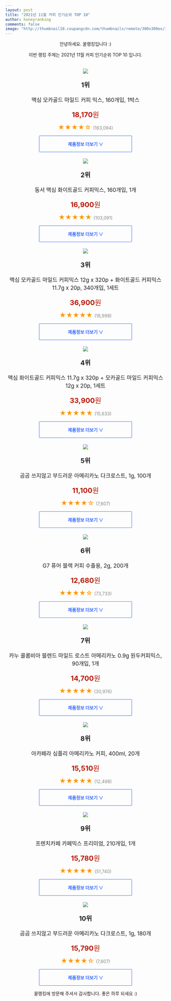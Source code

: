 ```yaml
--- 
layout: post 
title: "2021년 11월 커피 인기순위 TOP 10" 
author: honeyranking 
comments: false 
image: "http://thumbnail10.coupangcdn.com/thumbnails/remote/300x300ex/image/retail/images/2020/07/03/12/0/d5eadf18-185a-4a56-9a71-d414cab8171b.jpg" 
--- 
```

<p style="text-align: center;">안녕하세요. 꿀랭킹입니다 :)</p> <p style="text-align: center;">이번 랭킹 주제는 2021년 11월 커피 인기순위 TOP 10 입니다.</p><center><img src="http://thumbnail10.coupangcdn.com/thumbnails/remote/300x300ex/image/retail/images/2020/07/03/12/0/d5eadf18-185a-4a56-9a71-d414cab8171b.jpg" style="margin-top:20px" /></center> <p style="text-align: center; font-size: 20px"><b>1위</b></p> <p style="text-align: center; font-size: 17px">맥심 모카골드 마일드 커피 믹스, 160개입, 1박스</p> <p style="text-align: center;"><span style="color: #b61800; font-size: 22px;"><b>18,170</b>원</span></p> <p style="text-align: center;"><span style="color: #ff9600; font-size: 20px;">★★★★☆ </span><span style="color: #878787;">(163,094)</span></p> <center><a href=""> <div style="font-size: 14px; display: inline-block; padding: 15px 90px; color: #346aff; border-radius: 2px; border: 1px solid #346aff; cursor: pointer;"><b>제품정보 더보기 &or;</b></div> </a></center><center><img src="http://thumbnail10.coupangcdn.com/thumbnails/remote/300x300ex/image/retail/images/79805180514990-75c2e986-f56a-4f08-867c-3fe4ada17b73.JPG" style="margin-top:20px" /></center> <p style="text-align: center; font-size: 20px"><b>2위</b></p> <p style="text-align: center; font-size: 17px">동서 맥심 화이트골드 커피믹스, 160개입, 1개</p> <p style="text-align: center;"><span style="color: #b61800; font-size: 22px;"><b>16,900</b>원</span></p> <p style="text-align: center;"><span style="color: #ff9600; font-size: 20px;">★★★★★ </span><span style="color: #878787;">(103,091)</span></p> <center><a href=""> <div style="font-size: 14px; display: inline-block; padding: 15px 90px; color: #346aff; border-radius: 2px; border: 1px solid #346aff; cursor: pointer;"><b>제품정보 더보기 &or;</b></div> </a></center><center><img src="http://thumbnail9.coupangcdn.com/thumbnails/remote/300x300ex/image/product/image/vendoritem/2019/03/12/4417396947/f9071afb-2372-4da9-9dd6-03c387c20070.jpg" style="margin-top:20px" /></center> <p style="text-align: center; font-size: 20px"><b>3위</b></p> <p style="text-align: center; font-size: 17px">맥심 모카골드 마일드 커피믹스 12g x 320p + 화이트골드 커피믹스 11.7g x 20p, 340개입, 1세트</p> <p style="text-align: center;"><span style="color: #b61800; font-size: 22px;"><b>36,900</b>원</span></p> <p style="text-align: center;"><span style="color: #ff9600; font-size: 20px;">★★★★★ </span><span style="color: #878787;">(18,998)</span></p> <center><a href=""> <div style="font-size: 14px; display: inline-block; padding: 15px 90px; color: #346aff; border-radius: 2px; border: 1px solid #346aff; cursor: pointer;"><b>제품정보 더보기 &or;</b></div> </a></center><center><img src="http://thumbnail6.coupangcdn.com/thumbnails/remote/300x300ex/image/product/image/vendoritem/2019/03/13/4417396945/761bcdcf-fff1-4674-b050-b501d75df06b.jpg" style="margin-top:20px" /></center> <p style="text-align: center; font-size: 20px"><b>4위</b></p> <p style="text-align: center; font-size: 17px">맥심 화이트골드 커피믹스 11.7g x 320p + 모카골드 마일드 커피믹스 12g x 20p, 1세트</p> <p style="text-align: center;"><span style="color: #b61800; font-size: 22px;"><b>33,900</b>원</span></p> <p style="text-align: center;"><span style="color: #ff9600; font-size: 20px;">★★★★★ </span><span style="color: #878787;">(15,633)</span></p> <center><a href=""> <div style="font-size: 14px; display: inline-block; padding: 15px 90px; color: #346aff; border-radius: 2px; border: 1px solid #346aff; cursor: pointer;"><b>제품정보 더보기 &or;</b></div> </a></center><center><img src="http://thumbnail9.coupangcdn.com/thumbnails/remote/300x300ex/image/retail/images/379998304526141-51caf2e6-0fd2-4503-8044-4331754c135d.jpg" style="margin-top:20px" /></center> <p style="text-align: center; font-size: 20px"><b>5위</b></p> <p style="text-align: center; font-size: 17px">곰곰 쓰지않고 부드러운 아메리카노 다크로스트, 1g, 100개</p> <p style="text-align: center;"><span style="color: #b61800; font-size: 22px;"><b>11,100</b>원</span></p> <p style="text-align: center;"><span style="color: #ff9600; font-size: 20px;">★★★★☆ </span><span style="color: #878787;">(7,607)</span></p> <center><a href="https://coupa.ng/cantxG"> <div style="font-size: 14px; display: inline-block; padding: 15px 90px; color: #346aff; border-radius: 2px; border: 1px solid #346aff; cursor: pointer;"><b>제품정보 더보기 &or;</b></div> </a></center><center><img src="http://thumbnail7.coupangcdn.com/thumbnails/remote/300x300ex/image/product/image/vendoritem/2019/06/28/3497393821/d0a1947a-5683-41fe-9bac-3971cee6affc.jpg" style="margin-top:20px" /></center> <p style="text-align: center; font-size: 20px"><b>6위</b></p> <p style="text-align: center; font-size: 17px">G7 퓨어 블랙 커피 수출용, 2g, 200개</p> <p style="text-align: center;"><span style="color: #b61800; font-size: 22px;"><b>12,680</b>원</span></p> <p style="text-align: center;"><span style="color: #ff9600; font-size: 20px;">★★★★☆ </span><span style="color: #878787;">(73,733)</span></p> <center><a href="https://coupa.ng/cantxI"> <div style="font-size: 14px; display: inline-block; padding: 15px 90px; color: #346aff; border-radius: 2px; border: 1px solid #346aff; cursor: pointer;"><b>제품정보 더보기 &or;</b></div> </a></center><center><img src="http://thumbnail8.coupangcdn.com/thumbnails/remote/300x300ex/image/product/image/vendoritem/2019/03/05/4326010075/7e3af003-9c5f-481e-a1e1-dfe6a6c849e7.jpg" style="margin-top:20px" /></center> <p style="text-align: center; font-size: 20px"><b>7위</b></p> <p style="text-align: center; font-size: 17px">카누 콜롬비아 블렌드 마일드 로스트 아메리카노 0.9g 원두커피믹스, 90개입, 1개</p> <p style="text-align: center;"><span style="color: #b61800; font-size: 22px;"><b>14,700</b>원</span></p> <p style="text-align: center;"><span style="color: #ff9600; font-size: 20px;">★★★★★ </span><span style="color: #878787;">(30,976)</span></p> <center><a href="https://coupa.ng/cantxL"> <div style="font-size: 14px; display: inline-block; padding: 15px 90px; color: #346aff; border-radius: 2px; border: 1px solid #346aff; cursor: pointer;"><b>제품정보 더보기 &or;</b></div> </a></center><center><img src="http://thumbnail7.coupangcdn.com/thumbnails/remote/300x300ex/image/retail/images/2020/07/24/19/8/7219168b-e1ec-429e-8964-beebb57ef7c8.jpg" style="margin-top:20px" /></center> <p style="text-align: center; font-size: 20px"><b>8위</b></p> <p style="text-align: center; font-size: 17px">아카페라 심플리 아메리카노 커피, 400ml, 20개</p> <p style="text-align: center;"><span style="color: #b61800; font-size: 22px;"><b>15,510</b>원</span></p> <p style="text-align: center;"><span style="color: #ff9600; font-size: 20px;">★★★★★ </span><span style="color: #878787;">(12,498)</span></p> <center><a href="https://coupa.ng/cantxN"> <div style="font-size: 14px; display: inline-block; padding: 15px 90px; color: #346aff; border-radius: 2px; border: 1px solid #346aff; cursor: pointer;"><b>제품정보 더보기 &or;</b></div> </a></center><center><img src="http://thumbnail10.coupangcdn.com/thumbnails/remote/300x300ex/image/retail/images/161531118141958-32284723-104d-4c2c-bc1a-d306be3846c8.jpg" style="margin-top:20px" /></center> <p style="text-align: center; font-size: 20px"><b>9위</b></p> <p style="text-align: center; font-size: 17px">프렌치카페 카페믹스 프리미엄, 210개입, 1개</p> <p style="text-align: center;"><span style="color: #b61800; font-size: 22px;"><b>15,780</b>원</span></p> <p style="text-align: center;"><span style="color: #ff9600; font-size: 20px;">★★★★★ </span><span style="color: #878787;">(51,740)</span></p> <center><a href="https://coupa.ng/cantxR"> <div style="font-size: 14px; display: inline-block; padding: 15px 90px; color: #346aff; border-radius: 2px; border: 1px solid #346aff; cursor: pointer;"><b>제품정보 더보기 &or;</b></div> </a></center><center><img src="http://thumbnail10.coupangcdn.com/thumbnails/remote/300x300ex/image/retail/images/380045660596780-736db30f-e623-4a33-b86b-c6cdf613a689.jpg" style="margin-top:20px" /></center> <p style="text-align: center; font-size: 20px"><b>10위</b></p> <p style="text-align: center; font-size: 17px">곰곰 쓰지않고 부드러운 아메리카노 다크로스트, 1g, 180개</p> <p style="text-align: center;"><span style="color: #b61800; font-size: 22px;"><b>15,790</b>원</span></p> <p style="text-align: center;"><span style="color: #ff9600; font-size: 20px;">★★★★☆ </span><span style="color: #878787;">(7,607)</span></p> <center><a href="https://coupa.ng/cantxU"> <div style="font-size: 14px; display: inline-block; padding: 15px 90px; color: #346aff; border-radius: 2px; border: 1px solid #346aff; cursor: pointer;"><b>제품정보 더보기 &or;</b></div> </a></center> <p style="text-align: center;">꿀랭킹에 방문해 주셔서 감사합니다. 좋은 하루 되세요 :)</p>
